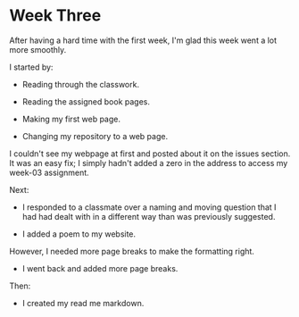 # Week Three

After having a hard time with the first week, I'm glad this week went a lot more smoothly.

I started by:

- Reading through the classwork.

- Reading the assigned book pages.

- Making my first web page.

- Changing my repository to a web page.

I couldn't see my webpage at first and posted about it on the issues section. It was an easy fix; I simply hadn't added a zero in the address to access my week-03 assignment.

Next:

- I responded to a classmate over a naming and moving question that I had had dealt with in a different way than was previously suggested.

- I added a poem to my website.

However, I needed more page breaks to make the formatting right.

- I went back and added more page breaks.

Then:
- I created my read me markdown.
